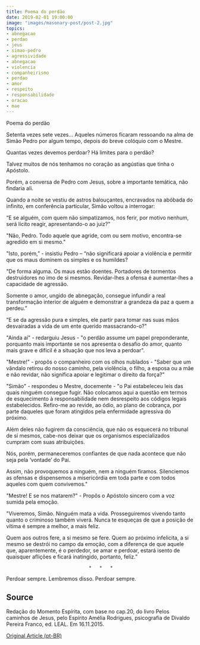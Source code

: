 ```yaml
---
title: Poema do perdão
date: 2019-02-01 19:00:00
image: "images/masonary-post/post-2.jpg"
topics: 
- abnegacao
- perdao
- jeus
- simao-pedro
- agressividade
- abnegacao
- violencia
- companheirismo
- perdao
- amor
- respeito
- responsabilidade
- oracao
- mae
---
```


Poema do perdão

Setenta vezes sete vezes... Aqueles números ficaram ressoando na alma de Simão
Pedro por algum tempo, depois do breve colóquio com o Mestre.

Quantas vezes devemos perdoar? Há limites para o perdão?

Talvez muitos de nós tenhamos no coração as angústias que tinha o Apóstolo.

Porém, a conversa de Pedro com Jesus, sobre a importante temática, não findaria
ali.

Quando a noite se vestiu de astros balouçantes, encravados na abóbada do
infinito, em conferência particular, Simão voltou a interrogar:

“E se alguém, com quem não simpatizamos, nos ferir, por motivo nenhum, será
lícito reagir, apresentando-o ao juiz?"

"Não, Pedro. Todo aquele que agride, com ou sem motivo, encontra-se agredido em
si mesmo."

"Isto, porém,” - insistiu Pedro – “não significará apoiar a violência e
permitir que os maus dominem os simples e os humildes?

"De forma alguma. Os maus estão doentes. Portadores de tormentos destruidores
no imo de si mesmos. Revidar-lhes a ofensa é aumentar-lhes a capacidade de
agressão.

Somente o amor, ungido de abnegação, consegue infundir a real transformação
interior de alguém e demonstrar a grandeza da paz a quem a perdeu.”

“E se da agressão pura e simples, ele partir para tomar nas suas mãos
desvairadas a vida de um ente querido massacrando-o?"

"Ainda aí" - redarguiu Jesus - "o perdão assume um papel preponderante,
porquanto mais importante se nos apresenta o desafio do amor, quanto mais grave
e difícil é a situação que nos leva a perdoar".

"Mestre!" - propôs o companheiro com os olhos nublados - "Saber que um vândalo
retirou do nosso caminho, pela violência, o filho, a esposa ou a mãe e não
revidar, não significa apoiar e legitimar o direito da força?"

"Simão" - respondeu o Mestre, docemente - "o Pai estabeleceu leis das quais
ninguém consegue fugir. Não colocamos aqui a questão em termos de esquecimento
à responsabilidade nem desrespeito aos códigos legais estabelecidos. Refiro-me
ao revide, ao ódio, ao plano de cobrança, por parte daqueles que foram
atingidos pela enfermidade agressiva do próximo.

Além deles não fugirem da consciência, que não os esquecerá no tribunal de si
mesmos, cabe-nos deixar que os organismos especializados cumpram com suas
atribuições.

Nós, porém, permaneceremos confiantes de que nada acontece que não seja pela
‘vontade’ do Pai.

Assim, não provoquemos a ninguém, nem a ninguém firamos. Silenciemos as ofensas
e dispensemos a misericórdia em toda parte e com todos aqueles com quem
convivemos."

"Mestre! E se nos matarem?" - Propôs o Apóstolo sincero com a voz sumida pela
emoção.

"Viveremos, Simão. Ninguém mata a vida. Prosseguiremos vivendo tanto quanto o
criminoso também viverá. Nunca te esqueças de que a posição de vítima é sempre
a melhor, a mais feliz.

Quem aos outros fere, a si mesmo se fere. Quem ao próximo infelicita, a si
mesmo se destrói no campo da emoção, com a diferença de que aquele que,
aparentemente, é o perdedor, se amar e perdoar, estará isento de quaisquer
aflições e ficará inatingido, portanto, feliz.”

                                   *   *   *

Perdoar sempre. Lembremos disso. Perdoar sempre.


## Source
Redação do Momento Espírita, com base no cap.20,
do livro Pelos caminhos de Jesus, pelo Espírito
Amélia Rodrigues, psicografia de Divaldo Pereira Franco,
ed. LEAL.
Em 16.11.2015.

 

[Original Article (pt-BR)](http://www.momento.com.br/pt/ler_texto.php?id=4629)


